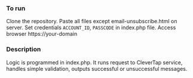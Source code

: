 ### To run
Clone the repository. Paste all files except email-unsubscribe.html on server. Set credentials
```ACCOUNT_ID```, ```PASSCODE``` in index.php file. Access browser https://your-domain

### Description
Logic is programmed in index.php. It runs request to CleverTap service, handles simple validation, outputs successful or
unsuccessful messages.